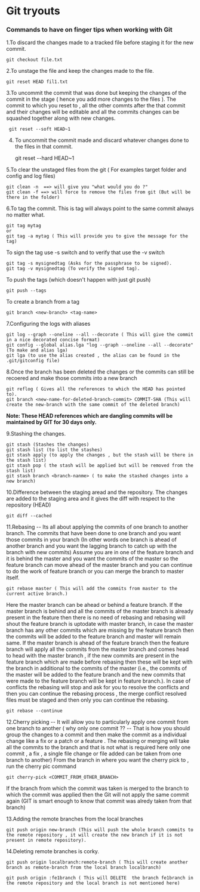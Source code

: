 # Git  tryouts

### Commands to have on finger tips when working with Git

1.To discard the changes made to a tracked file before staging it for the new commit.


	git checkout file.txt
	
2.To unstage the file and keep the changes made to the file.


	git reset HEAD fil1.txt

3.To uncommit the commit that was done but keeping the changes of the commit in the stage ( hence you add more changes to the files ). The commit to which you reset to , all the other commts after the that commit and their changes will be editable and all the commits changes can be squashed together along with new changes.


     git reset --soft HEAD~1
     
4. To uncommit the commit made and discard whatever changes done to the files in that commit.


    git reset --hard HEAD~1
    
5.To clear the unstaged files from the git ( For examples target folder and config and log files)


    git clean -n  ==> will give you "what would you do ?"
    git clean -f ==> will force to remove the files from git (But will be there in the folder)
    
6.To tag the commit. This is tag will always point to the same commit always no matter what.


    git tag mytag
    or
    git tag -a mytag ( This will provide you to give the message for the tag)
	
To sign the tag use -s switch and to verify that use the -v switch

    git tag -s mysignedtag (Asks for the passphrase to be signed).
    git tag -v mysignedtag (To verify the signed tag).
    
To push the tags (which doesn't happen with just git push)

    git push --tags
To create a branch from a tag 

    git branch <new-branch> <tag-name>

7.Configuring the logs with aliases

    git log --graph --oneline --all --decorate ( This will give the commit in a nice decorated concise format)
    git config --global alias.lga "log --graph --oneline --all --decorate" (To make and alias lga)
    git lga (to use the alias created , the alias can be found in the .git/gitconfig file)
    
8.Once the branch has been deleted the changes or the commits can still be recoered and make those commits into a new branch

    git reflog ( Gives all the references to which the HEAD has pointed to).
    git branch <new-name-for-deleted-branch-commit> COMMIT-SHA (This will create the new-branch with the same commit of the deleted branch)
    
**Note: These HEAD references which are dangling commits will be maintained by GIT for 30 days only.**

9.Stashing the changes.

    git stash (Stashes the changes)
    git stash list (to list the stashes)
    git stash apply (to apply the changes , but the stash will be there in the stash list)
    git stash pop ( the stash will be applied but will be removed from the stash list)
    git stash branch <branch-nanme> ( to make the stashed changes into a new branch)
    
10.Difference between the staging aread and the repository. The changes are added to the staging area and it gives the diff with respect to the repository (HEAD)

    git diff --cached
    
11.Rebasing -- Its all about applying the commits of one branch to another branch. The commits that have been done to one branch and you want those commits in your branch (In other words one branch is ahead of another branch and you want the lagging branch to catch up with the branch with new commits) 
Assume you are in one of the feature branch and it is behind the master and you want the commits of the master so the feature branch can move ahead of the master branch and you can continue to do the work of feature branch or you can merge the branch to master itself.

    git rebase master ( This will add the commits from master to the current active branch.)

Here the  master branch can be ahead or behind a feature branch. If the master branch is behind and all the commits of the master branch is already present in the feature then there is no need of rebasing and rebasing will shout the feature branch is uptodate with master branch, in case the master branch has any other commits which are missing by the feature branch then the commits will be added to the feature branch and master will remain same. If the master branch is ahead of the feature branch then the feature branch will apply all the commits from the master branch and comes head to head with the master branch , if the new commits are present in the feature branch which are made before rebasing then these will be kept with the branch in additional to the commits of the master (i.e., the commits of the master will be added to the feature branch and the new commits that were made to the feature branch will be kept in feature branch.).
In case of conflicts the rebasing will stop and ask for you to resolve the conflicts and then you can continue the rebasing process , the merge conflict resolved files must be staged and then only you can continue the rebasing.

    git rebase --continue

12.Cherry picking -- It will allow you to particularly apply one commit from one branch to another ( why only one commit ?? -- That is how you should group the changes to a commit and then make the commit as a individual change like a fix or a patch or a feature . The rebasing or merging will take all the commits to the branch and that is not what is required here only one commit , a fix , a single file change or file added can be taken from one branch to another)
From the branch in where you want the cherry pick to , run the cherry pic command

    git cherry-pick <COMMIT_FROM_OTHER_BRANCH>
    
    
If the branch from which the commit was taken is merged to the branch to which the commit was applied then the Git will not apply the same commit again (GIT is smart enough to know that commit was alredy taken from that branch) 

13.Adding the remote branches from the local branches

    git push origin new-branch (This will push the whole branch commits to the remote repository , it will create the new branch if it is not present in remote repository).
    
14.Deleting remote branches is corky.

    git push origin localbranch:remote-branch ( This will create another branch as remote-branch from the local branch localbranch)
    
    git push origin :fe1branch ( This will DELETE  the branch fe1branch in the remote repository and the local branch is not mentioned here)
    

    
    




